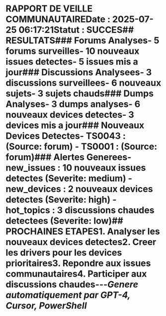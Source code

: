 # RAPPORT DE VEILLE COMMUNAUTAIRE**Date :** 2025-07-25 06:17:21**Statut :** SUCCES## RESULTATS### Forums Analyses- 5 forums surveilles- 10 nouveaux issues detectes- 5 issues mis a jour### Discussions Analysees- 3 discussions surveillees- 6 nouveaux sujets- 3 sujets chauds### Dumps Analyses- 3 dumps analyses- 6 nouveaux devices detectes- 3 devices mis a jour### Nouveaux Devices Detectes- **TS0043** : (Source: forum) - **TS0001** : (Source: forum)### Alertes Generees- **new_issues** : 10 nouveaux issues detectes (Severite: medium) - **new_devices** : 2 nouveaux devices detectes (Severite: high) - **hot_topics** : 3 discussions chaudes detectees (Severite: low)## PROCHAINES ETAPES1. **Analyser les nouveaux devices** detectes2. **Creer les drivers** pour les devices prioritaires3. **Repondre aux issues** communautaires4. **Participer aux discussions** chaudes---*Genere automatiquement par GPT-4, Cursor, PowerShell*